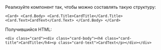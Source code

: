 Реализуйте компонент <Card> так, чтобы можно составлять такую структуру:

`<Card>
<Card.Body>
<Card.Title>CardTitle</Card.Title>
<Card.Text>CardText</Card.Text>
</Card.Body>
</Card>`

Получившийся HTML:

`<div class="card"><div class="card-body"><h4 class="card-title">CardTitle</h4><p class="card-text">CardText</p></div></div>`
